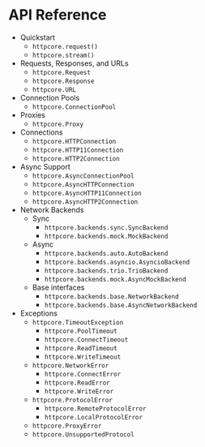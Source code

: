 # API Reference

* Quickstart
    * `httpcore.request()`
    * `httpcore.stream()`
* Requests, Responses, and URLs
    * `httpcore.Request`
    * `httpcore.Response`
    * `httpcore.URL`
* Connection Pools
    * `httpcore.ConnectionPool`
* Proxies
    * `httpcore.Proxy`
* Connections
    * `httpcore.HTTPConnection`
    * `httpcore.HTTP11Connection`
    * `httpcore.HTTP2Connection`
* Async Support
    * `httpcore.AsyncConnectionPool`
    * `httpcore.AsyncHTTPConnection`
    * `httpcore.AsyncHTTP11Connection`
    * `httpcore.AsyncHTTP2Connection`
* Network Backends
    * Sync
        * `httpcore.backends.sync.SyncBackend`
        * `httpcore.backends.mock.MockBackend`
    * Async
        * `httpcore.backends.auto.AutoBackend`
        * `httpcore.backends.asyncio.AsyncioBackend`
        * `httpcore.backends.trio.TrioBackend`
        * `httpcore.backends.mock.AsyncMockBackend`
    * Base interfaces
        * `httpcore.backends.base.NetworkBackend`
        * `httpcore.backends.base.AsyncNetworkBackend`
* Exceptions
    * `httpcore.TimeoutException`
        * `httpcore.PoolTimeout`
        * `httpcore.ConnectTimeout`
        * `httpcore.ReadTimeout`
        * `httpcore.WriteTimeout`
    * `httpcore.NetworkError`
        * `httpcore.ConnectError`
        * `httpcore.ReadError`
        * `httpcore.WriteError`
    * `httpcore.ProtocolError`
        * `httpcore.RemoteProtocolError`
        * `httpcore.LocalProtocolError`
    * `httpcore.ProxyError`
    * `httpcore.UnsupportedProtocol`

